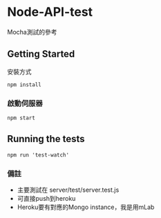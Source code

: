 # Node-API-test

Mocha測試的參考

## Getting Started

安裝方式
```
npm install
```

### 啟動伺服器
```
npm start
```

## Running the tests
```
npm run 'test-watch'
```
### 備註
* 主要測試在 server/test/server.test.js
* 可直接push到heroku
* Heroku要有對應的Mongo instance，我是用mLab
